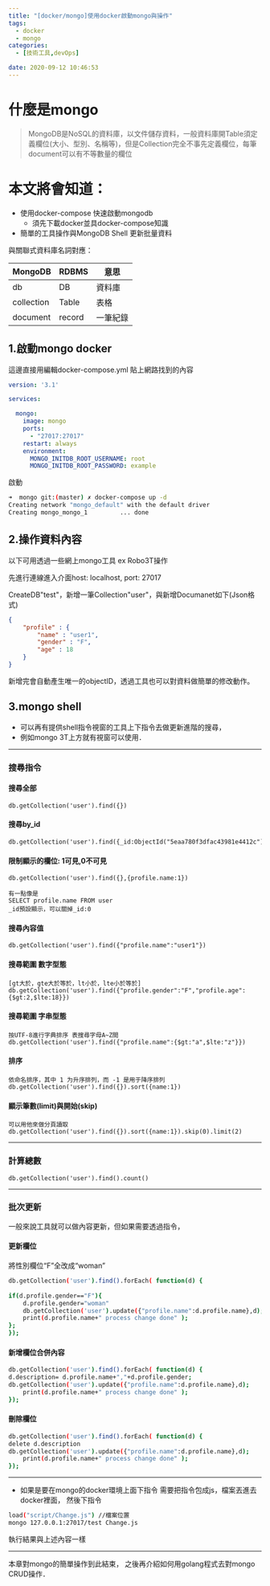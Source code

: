```yaml
---
title: "[docker/mongo]使用docker啟動mongo與操作"
tags:
  - docker
  - mongo
categories:
  - [技術工具,devOps]

date: 2020-09-12 10:46:53
---
```



# 什麼是mongo

 <blockquote class="blockquote-center">
 MongoDB是NoSQL的資料庫，以文件儲存資料，一般資料庫開Table須定義欄位(大小、型別、名稱等)，但是Collection完全不事先定義欄位，每筆document可以有不等數量的欄位</blockquote>

# 本文將會知道：
 - 使用docker-compose 快速啟動mongodb
    - 須先下載docker並具docker-compose知識
 - 簡單的工具操作與MongoDB Shell 更新批量資料



<!--more-->



與關聯式資料庫名詞對應：

|  MongoDB | RDBMS  |  意思 |
| ------------ | ------------ | ------------ |
|  db |   DB|   資料庫|
|  collection | Table  |表格   |
| document  |  record | 一筆紀錄  |

## 1.啟動mongo docker

這邊直接用編輯docker-compose.yml  貼上網路找到的內容

```yaml
version: '3.1'

services:

  mongo:
    image: mongo
    ports:
      - "27017:27017"
    restart: always
    environment:
      MONGO_INITDB_ROOT_USERNAME: root
      MONGO_INITDB_ROOT_PASSWORD: example
```

啟動
```bash
➜  mongo git:(master) ✗ docker-compose up -d   
Creating network "mongo_default" with the default driver
Creating mongo_mongo_1         ... done
```


## 2.操作資料內容

以下可用透過一些網上mongo工具 ex Robo3T操作

先進行連線進入介面host: localhost, port: 27017

CreateDB"test"，新增一筆Collection"user"，與新增Documanet如下(Json格式)
```json
{
    "profile" : {
        "name" : "user1",
        "gender" : "F",
        "age" : 18
    }
}
```


新增完會自動產生唯一的objectID，透過工具也可以對資料做簡單的修改動作。

## 3.mongo shell
- 可以再有提供shell指令視窗的工具上下指令去做更新進階的搜尋，
- 例如mongo 3T上方就有視窗可以使用．

------------


### 搜尋指令
#### 搜尋全部
```
db.getCollection('user').find({}) 
```

#### 搜尋by_id
```
db.getCollection('user').find({_id:ObjectId("5eaa780f3dfac43981e4412c")})
```

#### 限制顯示的欄位: 1可見,0不可見
```
db.getCollection('user').find({},{profile.name:1})

有一點像是
SELECT profile.name FROM user
_id預設顯示，可以關掉_id:0 
```

#### 搜尋內容值
```
db.getCollection('user').find({"profile.name":"user1"})
```

#### 搜尋範圍 數字型態  
```
[gt大於，gte大於等於，lt小於，lte小於等於]
db.getCollection('user').find({"profile.gender":"F","profile.age":{$gt:2,$lte:18}})
```

#### 搜尋範圍 字串型態 
```
按UTF-8進行字典排序 表搜尋字母A~Z間
db.getCollection('user').find({"profile.name":{$gt:"a",$lte:"z"}})
```

#### 排序
```
依命名排序，其中 1 为升序排列，而 -1 是用于降序排列
db.getCollection('user').find({}).sort({name:1})
```

#### 顯示筆數(limit)與開始(skip)
```
可以用他來做分頁讀取
db.getCollection('user').find({}).sort({name:1}).skip(0).limit(2)
```


------------


### 計算總數
```
db.getCollection('user').find().count()
```

------------


### 批次更新 
一般來說工具就可以做內容更新，但如果需要透過指令，
#### 更新欄位
將性別欄位“F”全改成“woman”
```bash
db.getCollection('user').find().forEach( function(d) {
     
if(d.profile.gender=="F"){
    d.profile.gender="woman"
    db.getCollection('user').update({"profile.name":d.profile.name},d);
    print(d.profile.name+" process change done" );  
};
});
```


#### 新增欄位合併內容

```bash
db.getCollection('user').find().forEach( function(d) {
d.description= d.profile.name+","+d.profile.gender;
db.getCollection('user').update({"profile.name":d.profile.name},d);
    print(d.profile.name+" process change done" );  
});
```

####  刪除欄位
```bash
db.getCollection('user').find().forEach( function(d) {
delete d.description
db.getCollection('user').update({"profile.name":d.profile.name},d);
    print(d.profile.name+" process change done" );  
});
```

------------




- 如果是要在mongo的docker環境上面下指令
需要把指令包成js，檔案丟進去docker裡面，
然後下指令
```bash
load("script/Change.js") //檔案位置
mongo 127.0.0.1:27017/test Change.js
```
執行結果與上述內容一樣


------------
本章對mongo的簡單操作到此結束，
之後再介紹如何用golang程式去對mongo CRUD操作．


